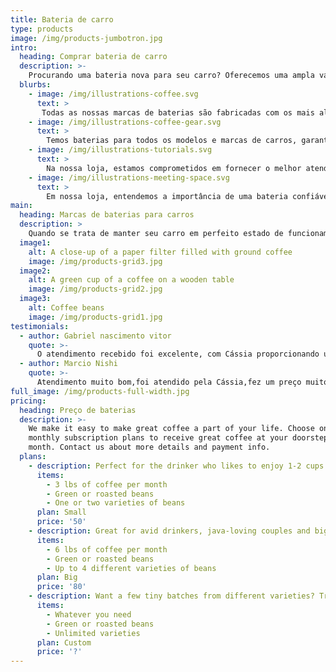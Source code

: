 ```yaml
---
title: Bateria de carro
type: products
image: /img/products-jumbotron.jpg
intro:
  heading: Comprar bateria de carro
  description: >-
    Procurando uma bateria nova para seu carro? Oferecemos uma ampla variedade de baterias de alta qualidade para garantir que seu veículo esteja sempre pronto para rodar. Venha nos visitar e encontre a bateria perfeita para seu carro com o melhor preço do mercado!
  blurbs:
    - image: /img/illustrations-coffee.svg
      text: >
       Todas as nossas marcas de baterias são fabricadas com os mais altos padrões de qualidade, garantindo desempenho confiável e durabilidade excepcional.
    - image: /img/illustrations-coffee-gear.svg
      text: >
        Temos baterias para todos os modelos e marcas de carros, garantindo que você encontrará a bateria perfeita para o seu veículo. Oferecemos as melhores ofertas, garantindo que você obtenha a melhor bateria pelo melhor preço.
    - image: /img/illustrations-tutorials.svg
      text: >
        Na nossa loja, estamos comprometidos em fornecer o melhor atendimento ao cliente e as melhores soluções para suas necessidades de bateria de carro. Venha nos visitar hoje mesmo e deixe nossa equipe ajudá-lo a encontrar a bateria perfeita para o seu veículo.
    - image: /img/illustrations-meeting-space.svg
      text: >
        Em nossa loja, entendemos a importância de uma bateria confiável para a segurança e desempenho do seu veículo. Por isso, oferecemos apenas produtos testados e aprovados, com garantia de qualidade que só nossa experiência no mercado pode oferecer.
main:
  heading: Marcas de baterias para carros
  description: >
    Quando se trata de manter seu carro em perfeito estado de funcionamento, escolher a bateria certa é crucial. Duas marcas que se destacam no mercado de baterias automotivas são a Moura e a Pioniero. Ambas são reconhecidas por sua qualidade superior, confiabilidade e inovação tecnológica.
  image1:
    alt: A close-up of a paper filter filled with ground coffee
    image: /img/products-grid3.jpg
  image2:
    alt: A green cup of a coffee on a wooden table
    image: /img/products-grid2.jpg
  image3:
    alt: Coffee beans
    image: /img/products-grid1.jpg
testimonials:
  - author: Gabriel nascimento vitor
    quote: >-
      O atendimento recebido foi excelente, com Cássia proporcionando um serviço rápido e eficiente pelo WhatsApp e Fábio, o técnico, oferecendo assistência detalhada e cuidadosa no local, incluindo testes e explicações sobre o alternador do carro.
  - author: Marcio Nishi
    quote: >-
      Atendimento muito bom,foi atendido pela Cássia,fez um preço muito bom na bateria e a troca foi rápida...
full_image: /img/products-full-width.jpg
pricing:
  heading: Preço de baterias
  description: >-
    We make it easy to make great coffee a part of your life. Choose one of our
    monthly subscription plans to receive great coffee at your doorstep each
    month. Contact us about more details and payment info.
  plans:
    - description: Perfect for the drinker who likes to enjoy 1-2 cups per day.
      items:
        - 3 lbs of coffee per month
        - Green or roasted beans
        - One or two varieties of beans
      plan: Small
      price: '50'
    - description: Great for avid drinkers, java-loving couples and bigger crowds
      items:
        - 6 lbs of coffee per month
        - Green or roasted beans
        - Up to 4 different varieties of beans
      plan: Big
      price: '80'
    - description: Want a few tiny batches from different varieties? Try our custom plan
      items:
        - Whatever you need
        - Green or roasted beans
        - Unlimited varieties
      plan: Custom
      price: '?'
---
```



